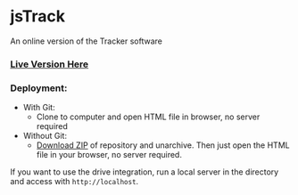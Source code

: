 # jsTrack
An online version of the Tracker software

### [Live Version Here](http://lucademian.com/jsTrack)

### Deployment:
- With Git:
  + Clone to computer and open HTML file in browser, no server required 
- Without Git:
  + [Download ZIP](https://github.com/lucadem1313/jsTrack/archive/master.zip) of repository and unarchive. Then just open the HTML file in your browser, no server required.


If you want to use the drive integration, run a local server in the directory and access with ```http://localhost```.